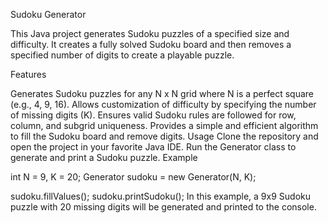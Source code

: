 Sudoku Generator

This Java project generates Sudoku puzzles of a specified size and difficulty. It creates a fully solved Sudoku board and then removes a specified number of digits to create a playable puzzle.

Features

Generates Sudoku puzzles for any N x N grid where N is a perfect square (e.g., 4, 9, 16).
Allows customization of difficulty by specifying the number of missing digits (K).
Ensures valid Sudoku rules are followed for row, column, and subgrid uniqueness.
Provides a simple and efficient algorithm to fill the Sudoku board and remove digits.
Usage
Clone the repository and open the project in your favorite Java IDE.
Run the Generator class to generate and print a Sudoku puzzle.
Example

int N = 9, K = 20;
Generator sudoku = new Generator(N, K);

sudoku.fillValues();
sudoku.printSudoku();
In this example, a 9x9 Sudoku puzzle with 20 missing digits will be generated and printed to the console.
